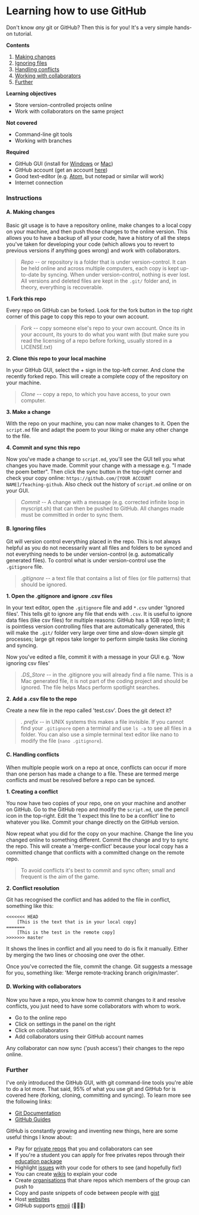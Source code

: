 # Learning how to use GitHub

Don't know *any* git or GitHub? Then this is for you! It's a very simple hands-on tutorial.

**Contents**

1. [Making changes](#a-making-changes)  
2. [Ignoring files](#b-ignoring-files)  
3. [Handling conflicts](#c-handling-conflicts)  
4. [Working with collaborators](#d-working-with-collaborators)
5. [Further](#further)

**Learning objectives**

* Store version-controlled projects online
* Work with collaborators on the same project

**Not covered**

* Command-line git tools
* Working with branches

**Required**

* GitHub GUI (install for [Windows](https://windows.github.com/) or [Mac](https://mac.github.com/))
* GitHub account (get an account [here](https://github.com/join))
* Good text-editor (e.g. [Atom](https://atom.io/), but notepad or similar will work)
* Internet connection

### Instructions

#### A. Making changes

Basic git usage is to have a repository online, make changes to a local copy on your machine, and then push those changes to the online version. This allows you to have a backup of all your code, have a history of all the steps you've taken for developing your code (which allows you to revert to previous versions if anything goes wrong) and work with collaborators.

>*Repo* -- or repository is a folder that is under version-control. It can be held online and across multiple computers, each copy is kept up-to-date by syncing. When under version-control, nothing is ever lost. All versions and deleted files are kept in the `.git/` folder and, in theory, everything is recoverable.

**1. Fork this repo**

Every repo on GitHub can be forked. Look for the fork button in the top right corner of this page to copy this repo to your own account.

>*Fork*  -- copy someone else's repo to your own account. Once its in your account, its yours to do what you want with (but make sure you read the licensing of a repo before forking, usually stored in a LICENSE.txt)

**2. Clone this repo to your local machine**

In your GitHub GUI, select the + sign in the top-left corner. And clone the recently forked repo. This will create a complete copy of the repository on your machine.

>*Clone*  -- copy a repo, to which you have access, to your own computer.

**3. Make a change**

With the repo on your machine, you can now make changes to it. Open the `script.md` file and adapt the poem to your liking or make any other change to the file.

**4. Commit and sync this repo**

Now you've made a change to `script.md`, you'll see the GUI tell you what changes you have made. Commit your change with a message e.g. "I made the poem better". Then click the sync button in the top-right corner and check your copy online: `https://github.com/[YOUR ACCOUNT NAME]/Teaching-github`. Also check out the history of `script.md` online or on your GUI.

>*Commit*  -- A change with a message (e.g. corrected infinite loop in myscript.sh) that can then be pushed to GitHub. All changes made must be committed in order to sync them.

#### B. Ignoring files

Git will version control everything placed in the repo. This is not always helpful as you do not necessarily want all files and folders to be synced and not everything needs to be under version-control (e.g. automatically generated files). To control what is under version-control use the `.gitignore` file.

>*.gitignore* -- a text file that contains a list of files (or file patterns) that should be ignored.

**1. Open the .gitignore and ignore .csv files**

In your text editor, open the `.gitignore` file and add `*.csv` under 'Ignored files'. This tells git to ignore any file that ends with `.csv`. It is useful to ignore data files (like csv files) for multiple reasons: GitHub has a 1GB repo limit; it is pointless version controlling files that are automatically generated, this will make the `.git/` folder very large over time and slow-down simple git processes; large git repos take longer to perform simple tasks like cloning and syncing.

Now you've edited a file, commit it with a message in your GUI e.g. 'Now ignoring csv files'

>*.DS_Store* -- in the .gitignore you will already find a file name. This is a Mac generated file, it is not part of the coding project and should be ignored. The file helps Macs perform spotlight searches.

**2. Add a .csv file to the repo**

Create a new file in the repo called 'test.csv'. Does the git detect it?

>*. prefix* -- in UNIX systems this makes a file invisible. If you cannot find your `.gitignore` open a terminal and use `ls -a` to see all files in a folder. You can also use a simple terminal text editor like nano to modify the file (`nano .gitignore`).

#### C. Handling conflicts

When multiple people work on a repo at once, conflicts can occur if more than one person has made a change to a file. These are termed merge conflicts and must be resolved before a repo can be synced.

**1. Creating a conflict**

You now have two copies of your repo, one on your machine and another on GitHub. Go to the GitHub repo and modify the `script.md`, use the pencil icon in the top-right. Edit the 'I expect this line to be a conflict' line to whatever you like. Commit your change directly on the GitHub version.

Now repeat what you did for the copy on your machine. Change the line you changed online to something different. Commit the change and try to sync the repo. This will create a 'merge-conflict' because your local copy has a committed change that conflicts with a committed change on the remote repo.

>To avoid conflicts it's best to commit and sync often; small and frequent is the aim of the game.

**2. Conflict resolution**

Git has recognised the conflict and has added to the file in conflict, something like this:

```
<<<<<<< HEAD
    [This is the text that is in your local copy]
=======
    [This is the test in the remote copy]
>>>>>>> master
```

It shows the lines in conflict and all you need to do is fix it manually. Either by merging the two lines or choosing one over the other.

Once you've corrected the file, commit the change. Git suggests a message for you, something like: 'Merge remote-tracking branch origin/master'.

#### D. Working with collaborators

Now you have a repo, you know how to commit changes to it and resolve conflicts, you just need to have some collaborators with whom to work.

* Go to the online repo
* Click on settings in the panel on the right
* Click on collaborators
* Add collaborators using their GitHub account names

Any collaborator can now sync ('push access') their changes to the repo online.

### Further

I've only introduced the GitHub GUI, with git command-line tools you're able to do a lot more. That said, 95% of what you use git and GitHub for is covered here (forking, cloning, committing and syncing). To learn more see the following links:

* [Git Documentation](https://git-scm.com/doc)
* [GitHub Guides](https://guides.github.com/)

GitHub is constantly growing and inventing new things, here are some useful things I know about:

* Pay for [private repos](https://github.com/pricing) that you and collaborators can see
* If you're a student you can apply for free privates repos through their [education package](https://education.github.com/pack)
* Highlight [issues](https://guides.github.com/features/issues/) with your code for others to see (and hopefully fix!)
* You can create [wikis](https://help.github.com/articles/about-github-wikis/) to explain your code
* Create [organisations](https://github.com/blog/674-introducing-organizations) that share repos which members of the group can push to
* Copy and paste snippets of code between people with [gist](https://gist.github.com/)
* Host [websites](https://pages.github.com/)
* GitHub supports [emoji](http://www.emoji-cheat-sheet.com/) (:sheep::cow::horse:)

